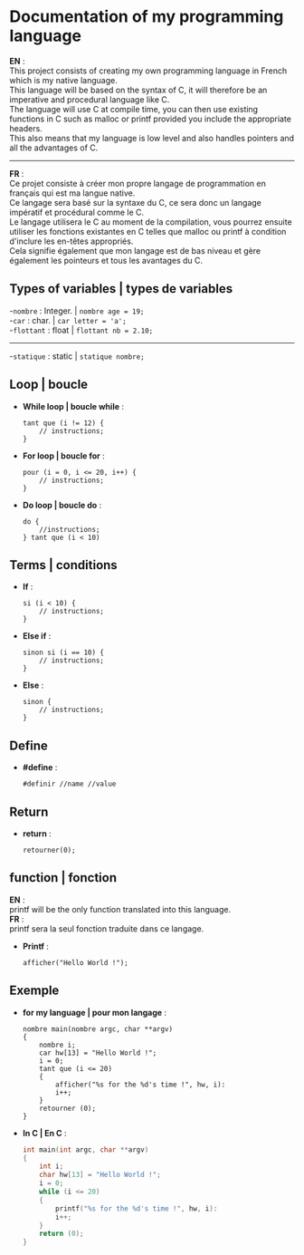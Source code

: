 # Documentation of my programming language
**EN** :  
This project consists of creating my own programming language in French which is my native language.  
This language will be based on the syntax of C, it will therefore be an imperative and procedural language like C.  
The language will use C at compile time, you can then use existing functions in C such as malloc or printf provided you include the appropriate headers.  
This also means that my language is low level and also handles pointers and all the advantages of C.
________________________________________________________________________________________________________________________________________________________________________________________________
**FR** :  
    Ce projet consiste à créer mon propre langage de programmation en français qui est ma langue native.  
    Ce langage sera basé sur la syntaxe du C, ce sera donc un langage impératif et procédural comme le C.  
    Le langage utilisera le C au moment de la compilation, vous pourrez ensuite utiliser les fonctions existantes en C telles que malloc ou printf à condition d'inclure les en-têtes appropriés.  
    Cela signifie également que mon langage est de bas niveau et gère également les pointeurs et tous les avantages du C.
## Types of variables | types de variables
-`nombre` : Integer. | `nombre age = 19;`  
-`car` : char. | `car letter = 'a';`  
-`flottant` : float | `flottant nb = 2.10;`
____________________________________________
-`statique` : static | `statique nombre;`
## Loop | boucle
- **While loop | boucle while** :
    ```mylang
    tant que (i != 12) {
        // instructions;
    }
- **For loop | boucle for** :
    ```mylang
    pour (i = 0, i <= 20, i++) {
        // instructions;
    }
- **Do loop | boucle do** :
    ```mylang
    do {
        //instructions;
    } tant que (i < 10)
## Terms | conditions
- **If** :
    ```mylang
    si (i < 10) {
        // instructions;
    }
- **Else if** :
    ```mylang
    sinon si (i == 10) {
        // instructions;
    }
- **Else** :
    ```mylang
    sinon {
        // instructions;
    }
## Define
- **#define** :
    ```mylang
    #definir //name //value
## Return
- **return** :
    ```mylang
    retourner(0);
## function | fonction
**EN** :  
    printf will be the only function translated into this language.  
**FR** :  
    printf sera la seul fonction traduite dans ce langage.  
- **Printf** :
    ```mylang
    afficher("Hello World !");
## Exemple
- **for my language | pour mon langage** :
    ```mylang
    nombre main(nombre argc, char **argv)
    {
        nombre i;
        car hw[13] = "Hello World !";
        i = 0;
        tant que (i <= 20)
        {
            afficher("%s for the %d's time !", hw, i):
            i++;
        }
        retourner (0);
    }
- **In C | En C** :
    ```c
    int main(int argc, char **argv)
    {
        int i;
        char hw[13] = "Hello World !";
        i = 0;
        while (i <= 20)
        {
            printf("%s for the %d's time !", hw, i):
            i++;
        }
        return (0);
    }